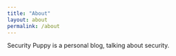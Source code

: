 ```yaml
---
title: "About"
layout: about
permalink: /about
---
```

Security Puppy is a personal blog, talking about security.